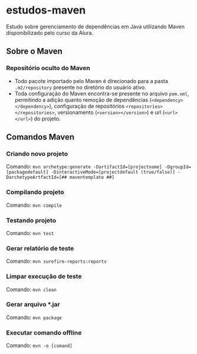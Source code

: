 # estudos-maven
Estudo sobre gerenciamento de dependências em Java utilizando Maven disponibilizado pelo curso da Alura.

## Sobre o Maven 
### Repositório oculto do Maven
* Todo pacote importado pelo Maven é direcionado para a pasta `.m2/repository` presente no diretório do usuário ativo.
* Toda configuração do Maven encontra-se presente no arquivo `pom.xml`, permitindo a adição quanto remoção de dependências (`<dependency></dependency>`), configuração de repositórios `<repositories></repositories>`, versionamento (`<version></version>`) e url (`<url></url>`) do projeto.

## Comandos Maven
### Criando novo projeto
Comando: `mvn archetype:generate -DartifactId=[projectname] -DgroupId=[packagedefault] -DinteractiveMode=[projectdefault (true/false)] -DarchetypeArtfactId=[## maventemplate ##]`
### Compilando projeto
Comando: `mvn compile`
### Testando projeto
Comando: `mvn test`
### Gerar relatório de teste
Comando: `mvn surefire-reports:reports`
### Limpar execução de teste
Comando: `mvn clean`
### Gerar arquivo *.jar
Comando: `mvn package`
### Executar comando offline
Comando: `mvn -o [comand]`
